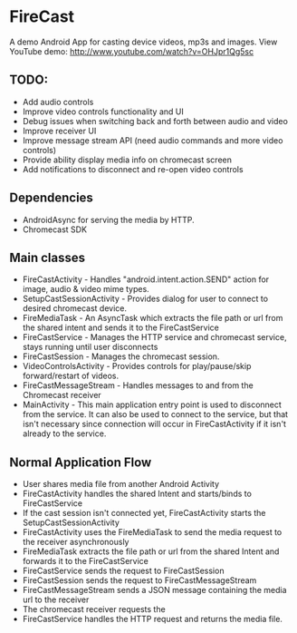 FireCast
========

A demo Android App for casting device videos, mp3s and images.  View YouTube demo: http://www.youtube.com/watch?v=OHJpr1Qg5sc

TODO: 
-----
* Add audio controls
* Improve video controls functionality and UI
* Debug issues when switching back and forth between audio and video
* Improve receiver UI
* Improve message stream API (need audio commands and more video controls)
* Provide ability display media info on chromecast screen
* Add notifications to disconnect and re-open video controls

Dependencies
------------
* AndroidAsync for serving the media by HTTP.
* Chromecast SDK

Main classes
------------

* FireCastActivity - Handles "android.intent.action.SEND" action for image, audio & video mime types.
* SetupCastSessionActivity - Provides dialog for user to connect to desired chromecast device. 
* FireMediaTask - An AsyncTask which extracts the file path or url from the shared intent and sends it to the FireCastService
* FireCastService - Manages the HTTP service and chromecast service, stays running until user disconnects 
* FireCastSession - Manages the chromecast session.
* VideoControlsActivity - Provides controls for play/pause/skip forward/restart of videos.
* FireCastMessageStream - Handles messages to and from the Chromecast receiver
* MainActivity - This main application entry point is used to disconnect from the service.  It can also be used to connect to the service, but that isn't necessary since connection will occur in FireCastActivity if it isn't already to the service.


Normal Application Flow
-----------------------
* User shares media file from another Android Activity
* FireCastActivity handles the shared Intent and starts/binds to FireCastService
* If the cast session isn't connected yet, FireCastActivity starts the SetupCastSessionActivity
* FireCastActivity uses the FireMediaTask to send the media request to the receiver asynchronously
* FireMediaTask extracts the file path or url from the shared Intent and forwards it to the FireCastService
* FireCastService sends the request to FireCastSession
* FireCastSession sends the request to FireCastMessageStream
* FireCastMessageStream sends a JSON message containing the media url to the receiver
* The chromecast receiver requests the 
* FireCastService handles the HTTP request and returns the media file.
 
